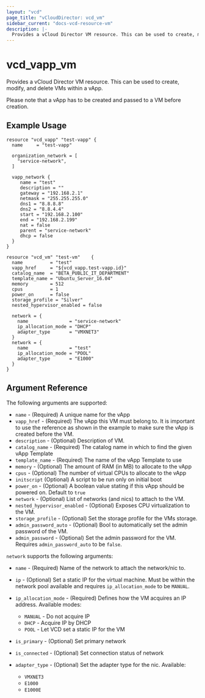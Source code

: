 ```yaml
---
layout: "vcd"
page_title: "vCloudDirector: vcd_vm"
sidebar_current: "docs-vcd-resource-vm"
description: |-
  Provides a vCloud Director VM resource. This can be used to create, modify, and delete VMs within a vApp.
---
```


# vcd\_vapp\_vm

Provides a vCloud Director VM resource. This can be used to create,
modify, and delete VMs within a vApp.

Please note that a vApp has to be created and passed to a VM before creation.


## Example Usage

```hcl
resource "vcd_vapp" "test-vapp" {
  name     = "test-vapp"

  organization_network = [
    "service-network",
  ]

  vapp_network {
     name = "test"
     description = ""
     gateway = "192.168.2.1"
     netmask = "255.255.255.0"
     dns1 = "8.8.8.8"
     dns2 = "8.8.4.4"
     start = "192.168.2.100"
     end = "192.168.2.199"
     nat = false
     parent = "service-network"
     dhcp = false
  }
}

resource "vcd_vm" "test-vm"    {
  name          = "test"
  vapp_href     = "${vcd_vapp.test-vapp.id}"
  catalog_name  = "BETA_PUBLIC_IT_DEPARTMENT"
  template_name = "Ubuntu_Server_16.04"
  memory        = 512
  cpus          = 1
  power_on      = false
  storage_profile = "Silver"
  nested_hypervisor_enabled = false

  network = {
    name               = "service-network"
    ip_allocation_mode = "DHCP"
    adapter_type       = "VMXNET3"
  }
  network = {
    name               = "test"
    ip_allocation_mode = "POOL"
    adapter_type       = "E1000"
  }
}
```

## Argument Reference

The following arguments are supported:

* `name` - (Required) A unique name for the vApp
* `vapp_href` - (Required) The vApp this VM must belong to. It is important to use the reference as shown in the example to make sure the vApp is created before the VM.
* `description` - (Optional) Description of VM.
* `catalog_name` - (Required) The catalog name in which to find the given vApp Template
* `template_name` - (Required) The name of the vApp Template to use
* `memory` - (Optional) The amount of RAM (in MB) to allocate to the vApp
* `cpus` - (Optional) The number of virtual CPUs to allocate to the vApp
* `initscript` (Optional) A script to be run only on initial boot
* `power_on` - (Optional) A boolean value stating if this vApp should be powered on. Default to `true`
* `network` - (Optional) List of networks (and nics) to attach to the VM.
* `nested_hypervisor_enabled` - (Optional) Exposes CPU virtualization to the VM.
* `storage_profile` - (Optional) Set the storage profile for the VMs storage.
* `admin_password_auto` - (Optional) Bool to automatically set the admin password of the VM.
* `admin_password` - (Optional) Set the admin password for the VM. Requires `admin_password_auto` to be `false`.

`network` supports the following arguments:

* `name` - (Required) Name of the network to attach the network/nic to.
* `ip` - (Optional) Set a static IP for the virtual machine. Must be within the network pool available and requires `ip_allocation_mode` to be `MANUAL`.
* `ip_allocation_mode` - (Required) Defines how the VM acquires an IP address. Available modes:
    - `MANUAL` - Do not acquire IP
    - `DHCP` - Acquire IP by DHCP
    - `POOL` - Let VCD set a static IP for the VM

* `is_primary` - (Optional) Set primary network
* `is_connected` - (Optional) Set connection status of network
* `adapter_type` - (Optional) Set the adapter type for the nic. Available:
    - `VMXNET3`
    - `E1000`
    - `E1000E`
    
